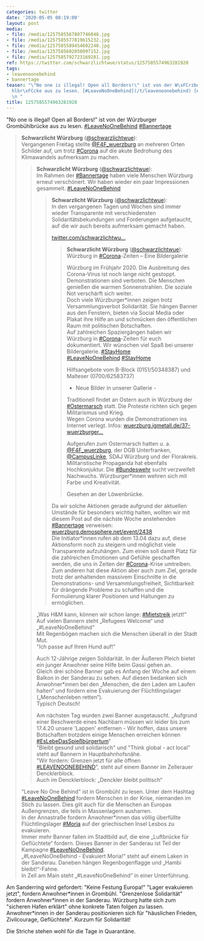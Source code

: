 ```yaml
---
categories: twitter
date: '2020-05-05 08:19:00'
layout: post
media:
- file: /media/1257585567807746048.jpg
- file: /media/1257585577819615232.jpg
- file: /media/1257585589454602240.jpg
- file: /media/1257585602050097152.jpg
- file: /media/1257585792723169281.jpg
ref: https://twitter.com/schwarzlichtwue/status/1257585574963281920
tags:
- leavenoonebehind
- bannertage
teaser: "\"No one is illegal! Open all Borders!\" ist von der W\xFCrzburger Gromb\xFC\
  hlbr\xFCcke aus zu lesen. [#LeaveNoOneBehind](/t/leavenoonebehind) [#Bannertage](/t/bannertage)\n\
  \n "
title: 1257585574963281920
---
```

"No one is illegal! Open all Borders!" ist von der Würzburger Grombühlbrücke aus zu lesen. [#LeaveNoOneBehind](/t/leavenoonebehind) [#Bannertage](/t/bannertage)

 
> <b>Schwarzlicht Würzburg</b> ([@schwarzlichtwue](https://twitter.com/schwarzlichtwue)):  
>Vergangenen Freitag stellte [@F4F_wuerzburg](https://twitter.com/F4F_wuerzburg) an mehreren Orten Schilder auf, um trotz [#Corona](/t/corona) auf die akute Bedrohung des Klimawandels aufmerksam zu machen.    
>> <b>Schwarzlicht Würzburg</b> ([@schwarzlichtwue](https://twitter.com/schwarzlichtwue)):    
>>Im Rahmen der [#Bannertage](/t/bannertage) haben viele Menschen Würzburg erneut verschönert. Wir haben wieder ein paar Impressionen gesammelt. [#LeaveNoOneBehind](/t/leavenoonebehind)      
>>> <b>Schwarzlicht Würzburg</b> ([@schwarzlichtwue](https://twitter.com/schwarzlichtwue)):      
>>>In den vergangenen Tagen und Wochen sind immer wieder Transparente mit verschiedensten Solidaritätsbekundungen und Forderungen aufgetaucht, auf die wir auch bereits aufmerksam gemacht haben.      
>>>      
>>>[twitter.com/schwarzlichtwu…](https://twitter.com/schwarzlichtwue/status/1247813472446021633?s=19)      
>>>> <b>Schwarzlicht Würzburg</b> ([@schwarzlichtwue](https://twitter.com/schwarzlichtwue)):        
>>>>Würzburg in [#Corona](/t/corona)-Zeiten – Eine Bildergalerie        
>>>>        
>>>>        
>>>>        
>>>>Würzburg im Frühjahr 2020. Die Ausbreitung des Corona-Virus ist noch lange nicht gestoppt. Demonstrationen sind verboten. Die Menschen genießen die warmen Sonnenstrahlen. Die soziale Not verschärft sich weiter.         
>>>>Doch viele Würzburger\*innen zeigen trotz Versammlungsverbot Solidarität. Sie hängen Banner aus den Fenstern, bieten via Social Media oder Plakat ihre Hilfe an und schmücken den öffentlichen Raum mit politischen Botschaften.         
>>>>Auf zahlreichen Spaziergängen haben wir Würzburg in [#Corona](/t/corona)-Zeiten für euch dokumentiert. Wir wünschen viel Spaß bei unserer Bildergalerie. [#StayHome](/t/stayhome)         
>>>>[#LeaveNoOneBehind](/t/leavenoonebehind) [#StayHome](/t/stayhome)         
>>>>        
>>>>        
>>>>        
>>>>Hilfsangebote vom B-Block (0151/50348387) und Malteser (0700/62583737)         
>>>>- Neue Bilder in unserer Gallerie -        
>>>>        
>>>>        
>>>>        
>>>>Traditionell findet an Ostern auch in Würzburg der [#Ostermarsch](/t/ostermarsch) statt. Die Proteste richten sich gegen Militarismus und Krieg.         
>>>>Wegen Corona wurden die Demonstrationen ins Internet verlegt. Infos: [wuerzburg.igmetall.de/37-wuerzburger…](https://wuerzburg.igmetall.de/37-wuerzburger-ostermarsch-in-2020-digital/)        
>>>>        
>>>>        
>>>>        
>>>>Aufgerufen zum Ostermarsch hatten u. a. [@F4F_wuerzburg](https://twitter.com/F4F_wuerzburg), der DGB Unterfranken, [@CampusLinke](https://twitter.com/CampusLinke), SDAJ Würzburg und der Florakreis.        
>>>>Militaristische Propaganda hat ebenfalls Hochkonjuktur. Die [#Bundeswehr](/t/bundeswehr) sucht verzweifelt Nachwuchs. Würzburger\*innen wehren sich mit Farbe und Kreativität.         
>>>>        
>>>>        
>>>>        
>>>>Gesehen an der Löwenbrücke.         
>>>      
>>>      
>>>Da wir solche Aktionen gerade aufgrund der aktuellen Umstände für besonders wichtig halten, wollten wir mit diesem Post auf die nächste Woche anstehenden [#Bannertage](/t/bannertage) verweisen: [wuerzburg.demosphere.net/event/2438](https://wuerzburg.demosphere.net/event/2438)      
>>>Die Initiator\*innen rufen ab dem 13.04 dazu auf, diese Aktionsform noch zu steigern und möglichst viele Transparente aufzuhängen. Zum einen soll damit Platz für die zahlreichen Emotionen und Gefühle geschaffen werden, die uns in Zeiten der [#Corona](/t/corona)-Krise umtreiben.      
>>>Zum anderen hat diese Aktion aber auch zum Ziel, gerade trotz der anhaltenden massivem Einschnitte in die Demonstrations- und Versammlungsfreiheit, Sichtbarkeit für drängende Probleme zu schaffen und die Formulierung klarer Positionen und Haltungen zu ermöglichen.      
>>    
>>    
>>„Was H&amp;M kann, können wir schon lange: [#Mietstreik](/t/mietstreik) jetzt!“     
>>Auf vielen Bannern steht „Refugees Welcome“ und „#LeaveNoOneBehind“     
>>Mit Regenbögen machen sich die Menschen überall in der Stadt Mut.     
>>"Ich passe auf Ihren Hund auf!"    
>>    
>>    
>>    
>>Auch 12-Jährige zeigen Solidarität. In der Äußeren Pleich bietet ein junger Anwohner seine Hilfe beim Gassi gehen an.     
>>Gleich drei schöne Banner gab es Anfang der Woche auf einem Balkon in der Sanderau zu sehen. Auf diesen bedanken sich Anwohner\*innen bei den „Menschen, die den Laden am Laufen halten“ und fordern eine Evakuierung der Flüchtlingslager („Menschenleben retten“).     
>>Typisch Deutsch!    
>>    
>>    
>>    
>>Am nächsten Tag wurden zwei Banner ausgetauscht. „Aufgrund einer Beschwerde eines Nachbarn müssen wir leider bis zum 17.4.20 unsere 'Lappen' entfernen - Wir hoffen, dass unsere Botschaften trotzdem einige Menschen erreichen können [#EsLebeDasSpießbürgertum](/t/eslebedasspießbürgertum)“     
>>"Bleibt gesund und solidarisch" und "Think global - act local" steht auf Bannern in Hauptbahnhofsnähe.     
>>"Wir fordern: Grenzen jetzt für alle öffnen [#LEAVENOONEBEHIND](/t/leavenoonebehind)", steht auf einem Banner im Zellerauer Dencklerblock.     
>>Auch im Dencklerblock: „Denckler bleibt politisch“     
>  
>  
>"Leave No One Behind" ist in Grombühl zu lesen. Unter dem Hashtag [#LeaveNoOneBehind](/t/leavenoonebehind) fordern Menschen in der Krise, niemanden im Stich zu lassen. Dies gilt auch für die Menschen an Europas Außengrenzen, die teils in Massenlagern ausharren.   
>In der Annastraße fordern Anwohner\*innen das völlig überfüllte Flüchtlingslager [#Moria](/t/moria) auf der griechischen Insel Lesbos zu evakuieren.   
>Immer mehr Banner fallen im Stadtbild auf, die eine „Luftbrücke für Geflüchtete“ fordern. Dieses Banner in der Sanderau ist Teil der Kampagne [#LeaveNoOneBehind](/t/leavenoonebehind).   
>„#LeaveNoOneBehind - Evakuiert Moria!“ steht auf einem Laken in der Sanderau. Daneben hängen Regenbogenflagge und „Hambi bleibt!“-Fahne.   
>In Zell am Main steht „#LeaveNoOneBehind“ in einer Unterführung.   


Am Sanderring wird gefordert: "Keine Festung Europa!" 
"Lager evakuieren jetzt", fordern Anwohner\*innen in Grombühl. 
"Grenzenlose Solidarität" fordern Anwohner\*innen in der Sanderau. Würzburg hatte sich zum "sicheren Hafen erklärt" ohne konkrete Taten folgen zu lassen. 
Anwohner\*innen in der Sanderau positionieren sich für "häuslichen Frieden, Zivilcourage, Geflüchtete". Kurzum für Solidarität!



Die Striche stehen wohl für die Tage in Quarantäne. 